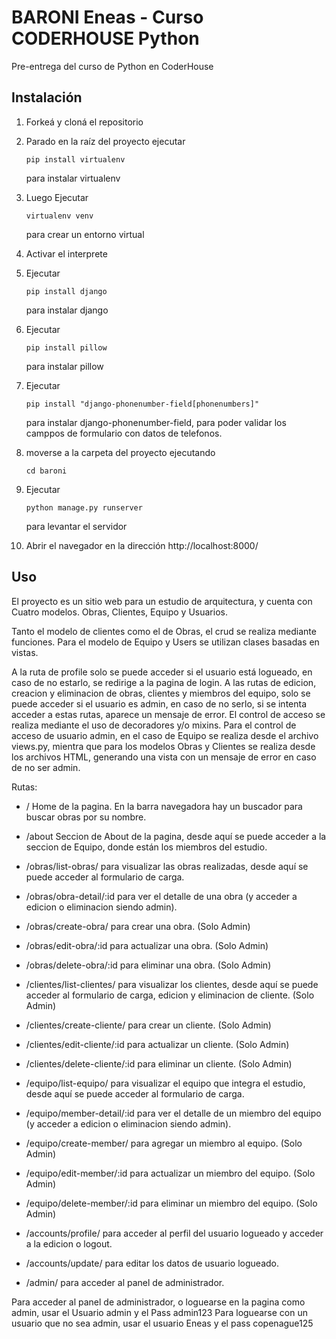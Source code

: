 # BARONI Eneas - Curso CODERHOUSE Python

Pre-entrega del curso de Python en CoderHouse

## Instalación

1. Forkeá y cloná el repositorio

2. Parado en la raíz del proyecto ejecutar 

   ```
   pip install virtualenv
   ```
    para instalar virtualenv

3. Luego Ejecutar 

   ```
   virtualenv venv
   ```

    para crear un entorno virtual

4. Activar el interprete  

5. Ejecutar

    ```
    pip install django
    ```
    
    para instalar django

6. Ejecutar

    ```
    pip install pillow
    ```
    
    para instalar pillow
    
7. Ejecutar

    ```
    pip install "django-phonenumber-field[phonenumbers]"
    ```
    
    para instalar django-phonenumber-field, para poder validar los camppos de formulario con datos de telefonos.


8. moverse a la carpeta del proyecto ejecutando

    ```
    cd baroni
    ```

9. Ejecutar

    ```
    python manage.py runserver
    ```

    para levantar el servidor

10. Abrir el navegador en la dirección http://localhost:8000/     


## Uso

El proyecto es un sitio web para un estudio de arquitectura, y cuenta con Cuatro modelos. Obras, Clientes, Equipo y Usuarios.

Tanto el modelo de clientes como el de Obras, el crud se realiza mediante funciones.
Para el modelo de Equipo y Users se utilizan clases basadas en vistas.

A la ruta de profile solo se puede acceder si el usuario está logueado, en caso de no estarlo, se redirige a la pagina de login.
A las rutas de edicion, creacion y eliminacion de obras, clientes y miembros del equipo, solo se puede acceder si el usuario es admin, en caso de no serlo, si se intenta acceder a estas rutas, aparece un mensaje de error.
El control de acceso se realiza mediante el uso de decoradores y/o mixins.
Para el control de acceso de usuario admin, en el caso de Equipo se realiza desde el archivo views.py, mientra que para los modelos Obras y Clientes se realiza desde los archivos HTML, generando una vista con un mensaje de error en caso de no ser admin.

Rutas: 
 - / Home de la pagina. En la barra navegadora hay un buscador para buscar obras por su nombre.
 
 - /about Seccion de About de la pagina, desde aquí se puede acceder a la seccion de Equipo, donde están los miembros del estudio.
 
 - /obras/list-obras/ para visualizar las obras realizadas, desde aquí se puede acceder al formulario de carga.
 - /obras/obra-detail/:id para ver el detalle de una obra (y acceder a edicion o eliminacion siendo admin). 
 - /obras/create-obra/ para crear una obra. (Solo Admin)
 - /obras/edit-obra/:id para actualizar una obra. (Solo Admin)
 - /obras/delete-obra/:id para eliminar una obra. (Solo Admin)
 
 - /clientes/list-clientes/ para visualizar los clientes, desde aquí se puede acceder al formulario de carga, edicion y eliminacion de cliente. (Solo Admin)
 - /clientes/create-cliente/ para crear un cliente. (Solo Admin)
 - /clientes/edit-cliente/:id para actualizar un cliente. (Solo Admin)
 - /clientes/delete-cliente/:id para eliminar un cliente. (Solo Admin)
 
 - /equipo/list-equipo/ para visualizar el equipo que integra el estudio, desde aquí se puede acceder al formulario de carga.
 - /equipo/member-detail/:id para ver el detalle de un miembro del equipo (y acceder a edicion o eliminacion siendo admin).
 - /equipo/create-member/ para agregar un miembro al equipo. (Solo Admin)
 - /equipo/edit-member/:id para actualizar un miembro del equipo. (Solo Admin)
 - /equipo/delete-member/:id para eliminar un miembro del equipo. (Solo Admin)

 - /accounts/profile/ para acceder al perfil del usuario logueado y acceder a la edicion o logout.
 - /accounts/update/ para editar los datos de usuario logueado.
 
 - /admin/ para acceder al panel de administrador.


Para acceder al panel de administrador, o loguearse en la pagina como admin, usar el Usuario admin y el Pass admin123
Para loguearse con un usuario que no sea admin, usar el usuario Eneas y el pass copenague125